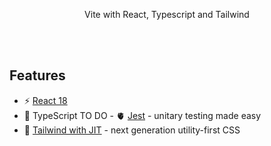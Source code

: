 <p align='center'>
Vite with React, Typescript and Tailwind<br>
</p>

<br>

<br>

## Features

- ⚡️ [React 18](https://beta.reactjs.org/)
- 🦾 TypeScript
TO DO - 🫀 [Jest](https://jestjs.io/) - unitary testing made easy
- 🎨 [Tailwind with JIT](https://tailwindcss.com/) - next generation utility-first CSS

